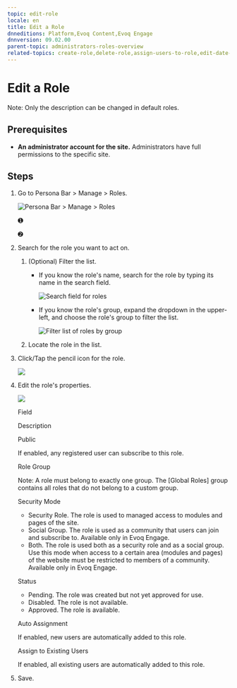 ```yaml
---
topic: edit-role
locale: en
title: Edit a Role
dnneditions: Platform,Evoq Content,Evoq Engage
dnnversion: 09.02.00
parent-topic: administrators-roles-overview
related-topics: create-role,delete-role,assign-users-to-role,edit-date-range-for-role-membership,view-users-assigned-to-role,remove-users-from-role
---
```


# Edit a Role

Note: Only the description can be changed in default roles.

## Prerequisites

*   **An administrator account for the site.** Administrators have full permissions to the specific site.

## Steps

1.  Go to Persona Bar \> Manage \> Roles.
    
    ![Persona Bar > Manage > Roles](img/scr-pbar-host-Manage-E91.png)
    
    ➊
    
    ➋
    
2.  Search for the role you want to act on.
    1.  (Optional) Filter the list.
        
        *   If you know the role's name, search for the role by typing its name in the search field.
            
              
            
            ![Search field for roles](img/scr-RoleList-Search-E90.png)
            
              
            
        *   If you know the role's group, expand the dropdown in the upper-left, and choose the role's group to filter the list.
            
              
            
            ![Filter list of roles by group](img/scr-RoleList-FilterByRoleGroup-E90.png)
            
              
            
        
    2.  Locate the role in the list.
3.  Click/Tap the pencil icon for the role.
    
      
    
    ![](img/scr-RoleList-EditRole-E90.png)
    
      
    
4.  Edit the role's properties.
    
      
    
    ![](img/scr-Roles-Edit-Edit-E90.png)
    
      
    
    Field
    
    Description
    
    Public
    
    If enabled, any registered user can subscribe to this role.
    
    Role Group
    
    Note: A role must belong to exactly one group. The \[Global Roles\] group contains all roles that do not belong to a custom group.
    
    Security Mode
    
    *   Security Role. The role is used to managed access to modules and pages of the site.
    *   Social Group. The role is used as a community that users can join and subscribe to. Available only in Evoq Engage.
    *   Both. The role is used both as a security role and as a social group. Use this mode when access to a certain area (modules and pages) of the website must be restricted to members of a community. Available only in Evoq Engage.
    
    Status
    
    *   Pending. The role was created but not yet approved for use.
    *   Disabled. The role is not available.
    *   Approved. The role is available.
    
    Auto Assignment
    
    If enabled, new users are automatically added to this role.
    
    Assign to Existing Users
    
    If enabled, all existing users are automatically added to this role.
    
5.  Save.